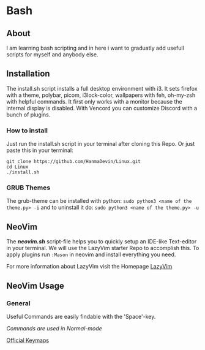 # Bash

## About

I am learning bash scripting and in here i want to graduatly add usefull scripts for myself and anybody else.

## Installation

The install.sh script installs a full desktop environment with i3. It sets firefox with a theme, 
polybar, picom, i3lock-color, 
wallpapers with feh, oh-my-zsh with helpful commands. It first only works with a monitor because the 
internal display is disabled. 
With Vencord you can customize Discord with a bunch of plugins.

### How to install

Just run the install.sh script in your terminal after cloning this Repo.
Or just paste this in your terminal:
```shell 
git clone https://github.com/HanmaDevin/Linux.git
cd Linux 
./install.sh
```


### GRUB Themes

The grub-theme can be installed with python: ```sudo python3 <name of the theme.py> -i```
and to uninstall it do: ```sudo python3 <name of the theme.py> -u```

## NeoVim

The ***neovim.sh*** script-file helps you to quickly setup an IDE-like Text-editor in your terminal. We will use the LazyVim starter Repo to accomplish this.
To apply plugins run ```:Mason``` in neovim and install everything you need.

For more information about LazyVim visit the Homepage [LazyVim](https://www.lazyvim.org/)

## NeoVim Usage

### General

Useful Commands are easily findable with the 'Space'-key.

*Commands are used in Normal-mode*

[Official Keymaps](https://www.lazyvim.org/keymaps)

